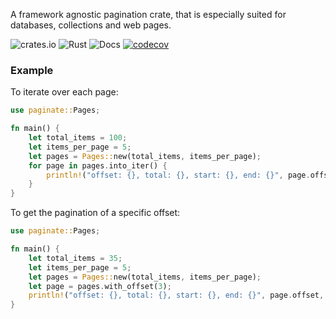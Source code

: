 A framework agnostic pagination crate, that is especially suited for databases, collections and web pages.

![crates.io](https://img.shields.io/crates/v/paginate.svg)
![Rust](https://github.com/daniel-samson/paginate/workflows/Rust/badge.svg?branch=master)
![Docs](https://docs.rs/paginate/badge.svg?version=1.0.0)
[![codecov](https://codecov.io/gh/daniel-samson/paginate/branch/master/graph/badge.svg)](https://codecov.io/gh/daniel-samson/paginate)

### Example


To iterate over each page:

```rust
use paginate::Pages;

fn main() {
    let total_items = 100;
    let items_per_page = 5;
    let pages = Pages::new(total_items, items_per_page);
    for page in pages.into_iter() {
        println!("offset: {}, total: {}, start: {}, end: {}", page.offset, page.length, page.start, page.end);
    }
}
```

To get the pagination of a specific offset:
```rust
use paginate::Pages;

fn main() {
    let total_items = 35;
    let items_per_page = 5;
    let pages = Pages::new(total_items, items_per_page);
    let page = pages.with_offset(3);
    println!("offset: {}, total: {}, start: {}, end: {}", page.offset, page.length, page.start, page.end);
}
```

